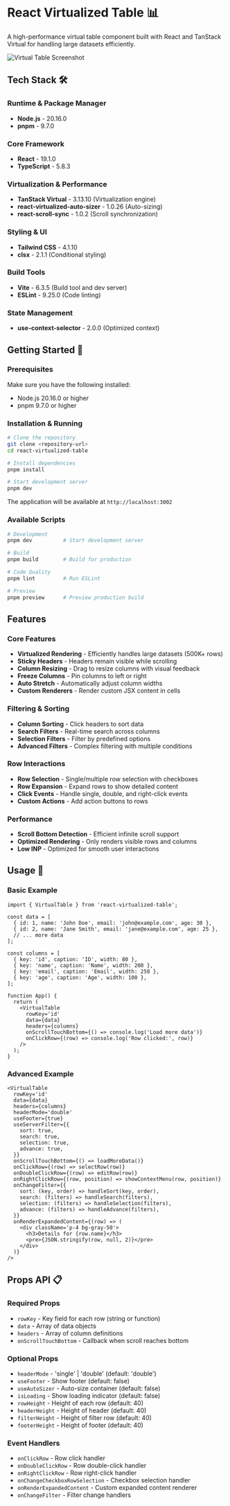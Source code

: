 # React Virtualized Table 📊

A high-performance virtual table component built with React and TanStack Virtual for handling large datasets
efficiently.

![Virtual Table Screenshot](./public/screenshot.png)

## Tech Stack 🛠️

### Runtime & Package Manager
- **Node.js** - 20.16.0
- **pnpm** - 9.7.0

### Core Framework
- **React** - 19.1.0
- **TypeScript** - 5.8.3

### Virtualization & Performance
- **TanStack Virtual** - 3.13.10 (Virtualization engine)
- **react-virtualized-auto-sizer** - 1.0.26 (Auto-sizing)
- **react-scroll-sync** - 1.0.2 (Scroll synchronization)

### Styling & UI
- **Tailwind CSS** - 4.1.10
- **clsx** - 2.1.1 (Conditional styling)

### Build Tools
- **Vite** - 6.3.5 (Build tool and dev server)
- **ESLint** - 9.25.0 (Code linting)

### State Management
- **use-context-selector** - 2.0.0 (Optimized context)

## Getting Started 🚀

### Prerequisites

Make sure you have the following installed:
- Node.js 20.16.0 or higher
- pnpm 9.7.0 or higher

### Installation & Running

```bash
# Clone the repository
git clone <repository-url>
cd react-virtualized-table

# Install dependencies
pnpm install

# Start development server
pnpm dev
```

The application will be available at `http://localhost:3002`

### Available Scripts

```bash
# Development
pnpm dev          # Start development server

# Build
pnpm build        # Build for production

# Code Quality
pnpm lint         # Run ESLint

# Preview
pnpm preview      # Preview production build
```

## Features

### Core Features

- **Virtualized Rendering** - Efficiently handles large datasets (500K+ rows)
- **Sticky Headers** - Headers remain visible while scrolling
- **Column Resizing** - Drag to resize columns with visual feedback
- **Freeze Columns** - Pin columns to left or right
- **Auto Stretch** - Automatically adjust column widths
- **Custom Renderers** - Render custom JSX content in cells

### Filtering & Sorting

- **Column Sorting** - Click headers to sort data
- **Search Filters** - Real-time search across columns
- **Selection Filters** - Filter by predefined options
- **Advanced Filters** - Complex filtering with multiple conditions

### Row Interactions

- **Row Selection** - Single/multiple row selection with checkboxes
- **Row Expansion** - Expand rows to show detailed content
- **Click Events** - Handle single, double, and right-click events
- **Custom Actions** - Add action buttons to rows

### Performance

- **Scroll Bottom Detection** - Efficient infinite scroll support
- **Optimized Rendering** - Only renders visible rows and columns
- **Low INP** - Optimized for smooth user interactions

## Usage 📖

### Basic Example

```tsx
import { VirtualTable } from 'react-virtualized-table';

const data = [
  { id: 1, name: 'John Doe', email: 'john@example.com', age: 30 },
  { id: 2, name: 'Jane Smith', email: 'jane@example.com', age: 25 },
  // ... more data
];

const columns = [
  { key: 'id', caption: 'ID', width: 80 },
  { key: 'name', caption: 'Name', width: 200 },
  { key: 'email', caption: 'Email', width: 250 },
  { key: 'age', caption: 'Age', width: 100 },
];

function App() {
  return (
    <VirtualTable
      rowKey='id'
      data={data}
      headers={columns}
      onScrollTouchBottom={() => console.log('Load more data')}
      onClickRow={(row) => console.log('Row clicked:', row)}
    />
  );
}
```

### Advanced Example

```tsx
<VirtualTable
  rowKey='id'
  data={data}
  headers={columns}
  headerMode='double'
  useFooter={true}
  useServerFilter={{
    sort: true,
    search: true,
    selection: true,
    advance: true,
  }}
  onScrollTouchBottom={() => loadMoreData()}
  onClickRow={(row) => selectRow(row)}
  onDoubleClickRow={(row) => editRow(row)}
  onRightClickRow={(row, position) => showContextMenu(row, position)}
  onChangeFilter={{
    sort: (key, order) => handleSort(key, order),
    search: (filters) => handleSearch(filters),
    selection: (filters) => handleSelection(filters),
    advance: (filters) => handleAdvance(filters),
  }}
  onRenderExpandedContent={(row) => (
    <div className='p-4 bg-gray-50'>
      <h3>Details for {row.name}</h3>
      <pre>{JSON.stringify(row, null, 2)}</pre>
    </div>
  )}
/>
```

## Props API 📋

### Required Props

- `rowKey` - Key field for each row (string or function)
- `data` - Array of data objects
- `headers` - Array of column definitions
- `onScrollTouchBottom` - Callback when scroll reaches bottom

### Optional Props

- `headerMode` - 'single' | 'double' (default: 'double')
- `useFooter` - Show footer (default: false)
- `useAutoSizer` - Auto-size container (default: false)
- `isLoading` - Show loading indicator (default: false)
- `rowHeight` - Height of each row (default: 40)
- `headerHeight` - Height of header (default: 40)
- `filterHeight` - Height of filter row (default: 40)
- `footerHeight` - Height of footer (default: 40)

### Event Handlers

- `onClickRow` - Row click handler
- `onDoubleClickRow` - Row double-click handler
- `onRightClickRow` - Row right-click handler
- `onChangeCheckboxRowSelection` - Checkbox selection handler
- `onRenderExpandedContent` - Custom expanded content renderer
- `onChangeFilter` - Filter change handlers